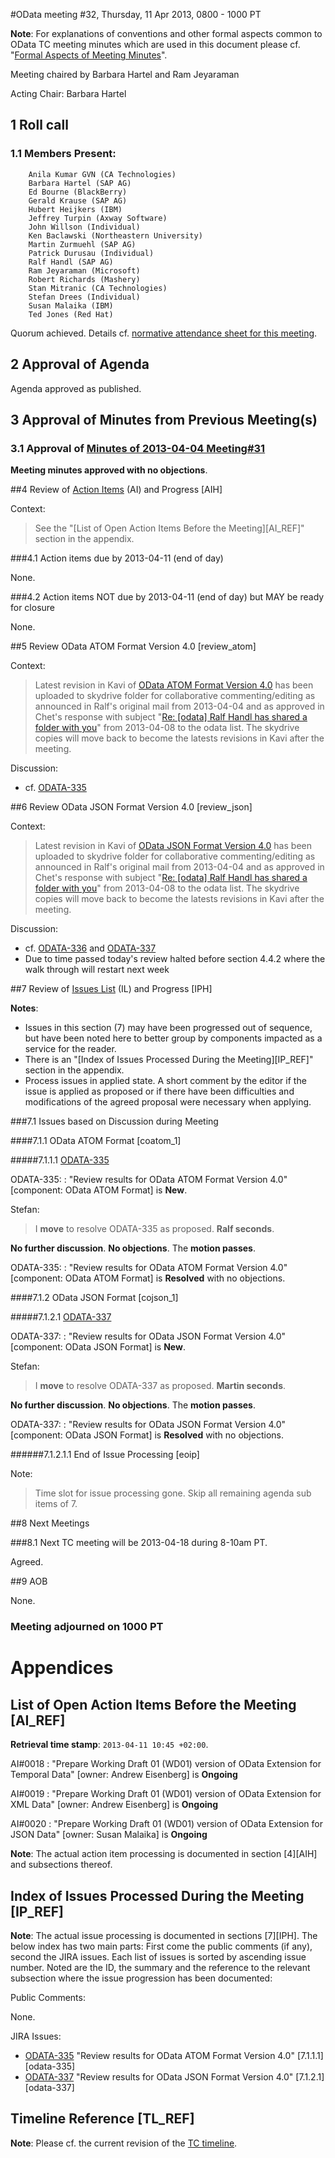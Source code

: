 #OData meeting #32, Thursday, 11 Apr 2013, 0800 - 1000 PT

**Note**: For explanations of conventions and other formal aspects common to OData TC meeting minutes which are used in this document please cf. "[Formal Aspects of Meeting Minutes](https://www.oasis-open.org/committees/download.php/48109/formal-aspects-meeting-minutes-v1.html)".

Meeting chaired by Barbara Hartel and Ram Jeyaraman

Acting Chair: Barbara Hartel

## 1 Roll call

### 1.1 Members Present:

        Anila Kumar GVN (CA Technologies)
        Barbara Hartel (SAP AG)
        Ed Bourne (BlackBerry)
        Gerald Krause (SAP AG)
        Hubert Heijkers (IBM)
        Jeffrey Turpin (Axway Software)
        John Willson (Individual)
        Ken Baclawski (Northeastern University)
        Martin Zurmuehl (SAP AG)
        Patrick Durusau (Individual)
        Ralf Handl (SAP AG)
        Ram Jeyaraman (Microsoft)
        Robert Richards (Mashery)
        Stan Mitranic (CA Technologies)
        Stefan Drees (Individual)
        Susan Malaika (IBM)
        Ted Jones (Red Hat)

Quorum achieved. Details cf. [normative attendance sheet for this meeting](https://www.oasis-open.org/apps/org/workgroup/odata/event.php?event_id=34192).

## 2 Approval of Agenda

Agenda approved as published.

## 3 Approval of Minutes from Previous Meeting(s)

### 3.1 Approval of [Minutes of 2013-04-04 Meeting#31](https://www.oasis-open.org/committees/download.php/48752/odata-meeting-31_on-20130404-minutes.html)

**Meeting minutes approved with no objections**.

##4 Review of [Action Items](https://www.oasis-open.org/apps/org/workgroup/odata/members/action_items.php) (AI) and Progress [AIH]

Context:
> See the "[List of Open Action Items Before the Meeting][AI_REF]" section in the appendix.

###4.1 Action items due by 2013-04-11 (end of day)

None.

###4.2 Action items NOT due by 2013-04-11 (end of day) but MAY be ready for closure

None.

##5 Review OData ATOM Format Version 4.0 [review_atom]

Context:
> Latest revision in Kavi of [OData ATOM Format Version 4.0](https://www.oasis-open.org/committees/download.php/48588/odata-atom-format-v4.0-wd01-2013-03-19.doc) has been uploaded to skydrive folder for collaborative commenting/editing as announced in Ralf's original mail from 2013-04-04 and as approved in Chet's response with subject "[Re: [odata] Ralf Handl has shared a folder with you](https://lists.oasis-open.org/archives/odata/201304/msg00076.html)" from 2013-04-08 to the odata list. The skydrive copies will move back to become the latests revisions in Kavi after the meeting.

Discussion:

* cf. [ODATA-335](https://tools.oasis-open.org/issues/browse/ODATA-335)


##6 Review OData JSON Format Version 4.0 [review_json]

Context:
> Latest revision in Kavi of [OData JSON Format Version 4.0](https://www.oasis-open.org/committees/download.php/48589/odata-json-format-v4.0-wd01-2013-03-19.doc) has been uploaded to skydrive folder for collaborative commenting/editing as announced in Ralf's original mail from 2013-04-04 and as approved in Chet's response with subject "[Re: [odata] Ralf Handl has shared a folder with you](https://lists.oasis-open.org/archives/odata/201304/msg00076.html)" from 2013-04-08 to the odata list. The skydrive copies will move back to become the latests revisions in Kavi after the meeting.

Discussion:

* cf. [ODATA-336](https://tools.oasis-open.org/issues/browse/ODATA-336) and [ODATA-337](https://tools.oasis-open.org/issues/browse/ODATA-337)
* Due to time passed today's review halted before section 4.4.2 where the walk through will restart next week

##7 Review of [Issues List](https://tools.oasis-open.org/issues/secure/IssueNavigator.jspa?reset=true&mode=hide&pid=10103&sorter/field=issuekey&sorter/order=ASC) (IL) and Progress [IPH]

**Notes**:

* Issues in this section (7) may have been progressed out of sequence, but have been noted here to better group by components impacted as a service for the reader.
* There is an "[Index of Issues Processed During the Meeting][IP_REF]" section in the appendix.
* Process issues in applied state. A short comment by the editor if the issue is applied as proposed or if there have been difficulties and modifications of the agreed proposal were necessary when applying.

###7.1 Issues based on Discussion during Meeting

####7.1.1 OData ATOM Format [coatom_1]


#####7.1.1.1 [ODATA-335](https://tools.oasis-open.org/issues/browse/ODATA-335)

ODATA-335:
: "Review results for OData ATOM Format Version 4.0" [component: OData ATOM Format] is **New**.

Stefan:
>I **move** to resolve ODATA-335 as proposed. **Ralf seconds**.

**No further discussion**. **No objections**. The **motion passes**.

ODATA-335:
: "Review results for OData ATOM Format Version 4.0" [component: OData ATOM Format] is **Resolved** with no objections.

####7.1.2 OData JSON Format [cojson_1]


#####7.1.2.1 [ODATA-337](https://tools.oasis-open.org/issues/browse/ODATA-337)

ODATA-337:
: "Review results for OData JSON Format Version 4.0" [component: OData JSON Format] is **New**.

Stefan:
>I **move** to resolve ODATA-337 as proposed. **Martin seconds**.

**No further discussion**. **No objections**. The **motion passes**.

ODATA-337:
: "Review results for OData JSON Format Version 4.0" [component: OData JSON Format] is **Resolved** with no objections.


######7.1.2.1.1 End of Issue Processing [eoip]

Note:
>Time slot for issue processing gone. Skip all remaining agenda sub items of 7.


##8 Next Meetings

###8.1 Next TC meeting will be 2013-04-18 during 8-10am PT.

Agreed.

##9 AOB

None.

### Meeting adjourned on 1000 PT

# Appendices

## List of Open Action Items Before the Meeting [AI_REF]

**Retrieval time stamp**: `2013-04-11 10:45 +02:00`.

AI#0018
: "Prepare Working Draft 01 (WD01) version of OData Extension for Temporal Data" [owner: Andrew Eisenberg] is **Ongoing**

AI#0019
: "Prepare Working Draft 01 (WD01) version of OData Extension for XML Data" [owner: Andrew Eisenberg] is **Ongoing**

AI#0020
: "Prepare Working Draft 01 (WD01) version of OData Extension for JSON Data" [owner: Susan Malaika] is **Ongoing**


**Note**: The actual action item processing is documented in section [4][AIH] and subsections thereof.

## Index of Issues Processed During the Meeting [IP_REF]

**Note**: The actual issue processing is documented in sections [7][IPH]. The below index has two main parts: First come the public comments (if any), second the JIRA issues. Each list of issues is sorted by ascending issue number. Noted are the ID, the summary and the reference to the relevant subsection where the issue progression has been documented:

Public Comments:

None.

JIRA Issues:

* [ODATA-335](https://tools.oasis-open.org/issues/browse/ODATA-335) "Review results for OData ATOM Format Version 4.0" [7.1.1.1][odata-335]
* [ODATA-337](https://tools.oasis-open.org/issues/browse/ODATA-337) "Review results for OData JSON Format Version 4.0" [7.1.2.1][odata-337]

## Timeline Reference [TL_REF]

**Note**: Please cf. the current revision of the [TC timeline](https://www.oasis-open.org/committees/download.php/48609/TC%20Timeline%204.htm).
